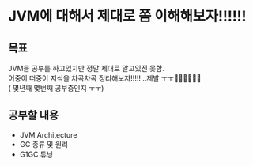# JVM에 대해서 제대로 쫌 이해해보자!!!!!!
## 목표
JVM을 공부를 하고있지만 정말 제대로 알고있진 못함.  
어중이 떠중이 지식을 차곡차곡 정리해보자!!!!! ..제발 ㅜㅜ👼👼👼👼👼👼  
( 몇년째 몇번째 공부중인지 ㅜㅜ)

## 공부할 내용
* JVM Architecture
* GC 종류 및 원리
* G1GC 튜닝



